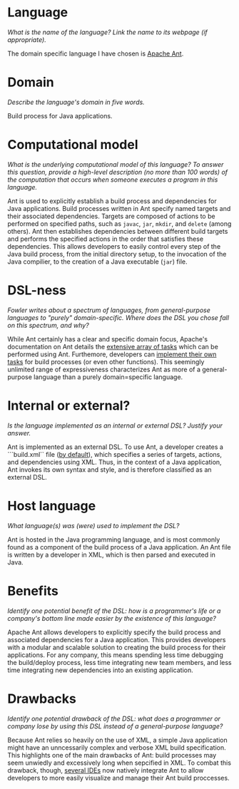 # Language
_What is the name of the language? Link the name to its webpage 
(if appropriate)._

The domain specific language I have chosen is [Apache Ant](http://ant.apache.org/).

# Domain
_Describe the language's domain in five words._

Build process for Java applications.

# Computational model
_What is the underlying computational model of this language? To answer this 
question, provide a high-level description (no more than 100 words) of the 
computation that occurs when someone executes a program in this language._

Ant is used to explicitly establish a build process and dependencies for Java applications. Build processes written in Ant specify named targets and their associated dependencies. Targets are composed of actions to be performed on specified paths, such as ```javac```, ```jar```, ```mkdir```, and ```delete``` (among others). Ant then establishes dependencies between different build targets and performs the specified actions in the order that satisfies these dependencies. This allows developers to easily control every step of the Java build process, from the initial directory setup, to the invocation of the Java compilier, to the creation of a Java executable (```jar```) file.


# DSL-ness
_Fowler writes about a spectrum of languages, from general-purpose languages to 
"purely" domain-specific. Where does the DSL you chose fall on this spectrum, 
and why?_ 

While Ant certainly has a clear and specific domain focus, Apache's documentation on Ant details the [extensive array of tasks](http://ant.apache.org/manual/tasklist.html) which can be performed using Ant. Furthemore, developers can [implement their own tasks](http://ant.apache.org/manual/develop.html) for build processes (or even other functions). This seemingly unlimited range of expressiveness characterizes Ant as more of a general-purpose language than a purely domain=specific language.

# Internal or external?
_Is the language implemented as an internal or external DSL? 
Justify your answer._

Ant is implemented as an external DSL. To use Ant, a developer creates a ```build.xml`` file ([by default](http://ant.apache.org/manual/running.html#commandline)), which specifies a series of targets, actions, and dependencies using XML. Thus, in the context of a Java application, Ant invokes its own syntax and style, and is therefore classified as an external DSL. 

# Host language
_What language(s) was (were) used to implement the DSL?_

Ant is hosted in the Java programming language, and is most commonly found as a component of the build process of a Java application. An Ant file is written by a developer in XML, which is then parsed and executed in Java.

# Benefits
_Identify one potential benefit of the DSL: how is a programmer's life or a 
company's bottom line made easier by the existence of this language?_

Apache Ant allows developers to explicitly specify the build process and associated dependencies for a Java application. This provides developers with a modular and scalable solution to creating the build process for their applications. For any company, this means spending less time debugging the build/deploy process, less time integrating new team members, and less time integrating new dependencies into an existing application.

# Drawbacks
_Identify one potential drawback of the DSL: what does a programmer or company 
lose by using this DSL instead of a general-purpose language?_

Because Ant relies so heavily on the use of XML, a simple Java application might have an unncessarily complex and verbose XML build specification. This highlights one of the main drawbacks of Ant: build processes may seem unwiedly and excessively long when sepcified in XML. To combat this drawback, though, [several IDEs](https://ant.apache.org/manual/ide.html) now natively integrate Ant to allow developers to more easily visualize and manage their Ant build proccesses.
